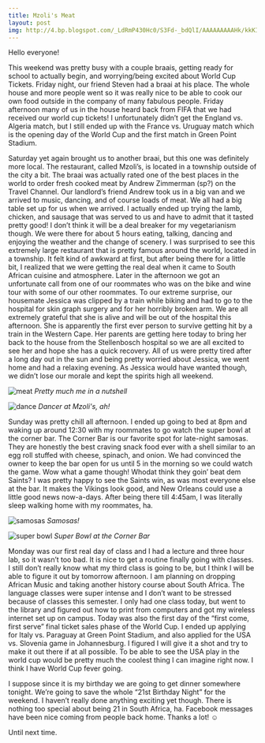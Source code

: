 ```yaml
---
title: Mzoli's Meat
layout: post
img: http://4.bp.blogspot.com/_LdRmP430Hc0/S3Fd-_bdQlI/AAAAAAAAAHk/kkKIBX4T44E/s680/IMG_4680.JPG
---
```


Hello everyone!

This weekend was pretty busy with a couple braais, getting ready for school to actually begin, and worrying/being excited about World Cup Tickets. Friday night, our friend Steven had a braai at his place. The whole house and more people went so it was really nice to be able to cook our own food outside in the company of many fabulous people. Friday afternoon many of us in the house heard back from FIFA that we had received our world cup tickets! I unfortunately didn’t get the England vs. Algeria match, but I still ended up with the France vs. Uruguay match which is the opening day of the World Cup and the first match in Green Point Stadium. 

Saturday yet again brought us to another braai, but this one was definitely more local. The restaurant, called Mzoli’s, is located in a township outside of the city a bit. The braai was actually rated one of the best places in the world to order fresh cooked meat by Andrew Zimmerman (sp?) on the Travel Channel. Our landlord’s friend Andrew took us in a big van and we arrived to music, dancing, and of course loads of meat. We all had a big table set up for us when we arrived. I actually ended up trying the lamb, chicken, and sausage that was served to us and have to admit that it tasted pretty good! I don’t think it will be a deal breaker for my vegetarianism though. We were there for about 5 hours eating, talking, dancing and enjoying the weather and the change of scenery. I was surprised to see this extremely large restaurant that is pretty famous around the world, located in a township. It felt kind of awkward at first, but after being there for a little bit, I realized that we were getting the real deal when it came to South African cuisine and atmosphere. Later in the afternoon we got an unfortunate call from one of our roommates who was on the bike and wine tour with some of our other roommates. To our extreme surprise, our housemate Jessica was clipped by a train while biking and had to go to the hospital for skin graph surgery and for her horribly broken arm. We are all extremely grateful that she is alive and will be out of the hospital this afternoon. She is apparently the first ever person to survive getting hit by a train in the Western Cape. Her parents are getting here today to bring her back to the house from the Stellenbosch hospital so we are all excited to see her and hope she has a quick recovery. All of us were pretty tired after a long day out in the sun and being pretty worried about Jessica, we went home and had a relaxing evening. As Jessica would have wanted though, we didn’t lose our morale and kept the spirits high all weekend. 

![meat](http://4.bp.blogspot.com/_LdRmP430Hc0/S3Fd-_bdQlI/AAAAAAAAAHk/kkKIBX4T44E/s680/IMG_4680.JPG)
*Pretty much me in a nutshell*

![dance](http://4.bp.blogspot.com/_LdRmP430Hc0/S3FfGRhnDvI/AAAAAAAAAH0/DhvWDGI0UOU/s680/IMG_4696.JPG)
*Dancer at Mzoli's, ah!*

Sunday was pretty chill all afternoon. I ended up going to bed at 8pm and waking up around 12:30 with my roommates to go watch the super bowl at the corner bar. The Corner Bar is our favorite spot for late-night samosas. They are honestly the best craving snack food ever with a shell similar to an egg roll stuffed with cheese, spinach, and onion. We had convinced the owner to keep the bar open for us until 5 in the morning so we could watch the game. Wow what a game though! Whodat think they goin’ beat dem Saints? I was pretty happy to see the Saints win, as was most everyone else at the bar. It makes the Vikings look good, and New Orleans could use a little good news now-a-days. After being there till 4:45am, I was literally sleep walking home with my roommates, ha. 

![samosas](http://4.bp.blogspot.com/_LdRmP430Hc0/S3FemCAUt2I/AAAAAAAAAHs/OruIMCKZ0vA/s680/IMG_4716.JPG)
*Samosas!*

![super bowl](http://3.bp.blogspot.com/_LdRmP430Hc0/S3FdgcfW-KI/AAAAAAAAAHc/tqzIn2x0XBg/s680/IMG_4726.JPG)
*Super Bowl at the Corner Bar*

Monday was our first real day of class and I had a lecture and three hour lab, so it wasn’t too bad. It is nice to get a routine finally going with classes. I still don’t really know what my third class is going to be, but I think I will be able to figure it out by tomorrow afternoon. I am planning on dropping African Music and taking another history course about South Africa. The language classes were super intense and I don’t want to be stressed because of classes this semester. I only had one class today, but went to the library and figured out how to print from computers and got my wireless internet set up on campus. Today was also the first day of the “first come, first serve” final ticket sales phase of the World Cup. I ended up applying for Italy vs. Paraguay at Green Point Stadium, and also applied for the USA vs. Slovenia game in Johannesburg. I figured I will give it a shot and try to make it out there if at all possible. To be able to see the USA play in the world cup would be pretty much the coolest thing I can imagine right now. I think I have World Cup fever going. 

I suppose since it is my birthday we are going to get dinner somewhere tonight. We’re going to save the whole “21st Birthday Night” for the weekend. I haven’t really done anything exciting yet though. There is nothing too special about being 21 in South Africa, ha. Facebook messages have been nice coming from people back home. Thanks a lot! ☺

Until next time.